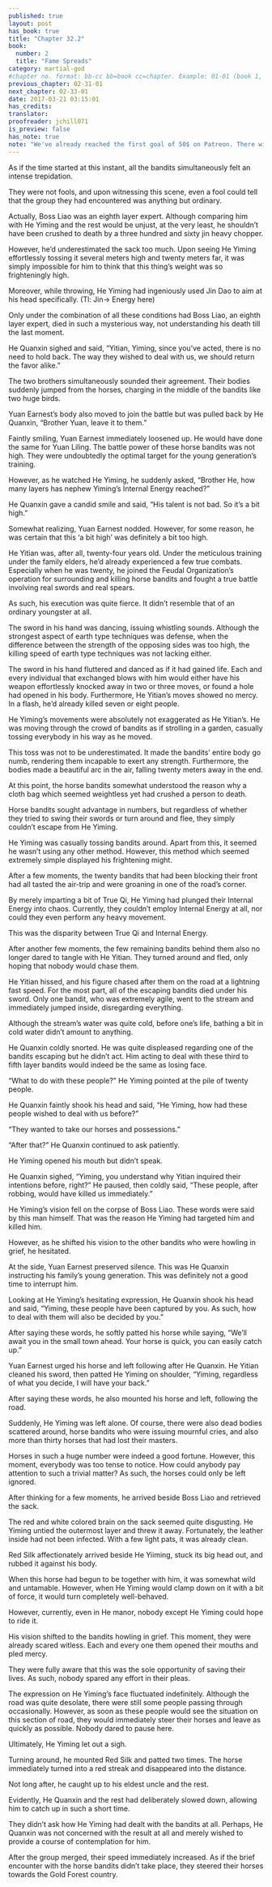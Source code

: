 ```yaml
---
published: true
layout: post
has_book: true
title: "Chapter 32.2"
book:
  number: 2
  title: "Fame Spreads"
category: martial-god
#chapter no. format: bb-cc bb=book cc=chapter. Example: 01-01 (book 1, chapter 1)
previous_chapter: 02-31-01
next_chapter: 02-33-01
date: 2017-03-21 03:15:01 
has_credits:
translator:
proofreader: jchill071
is_preview: false
has_note: true
note: "We've already reached the first goal of 50$ on Patreon. There will be six regular chapters per week from now on- Tuesday to Sunday. This a bonus chapter dedicated to my patrons. Thanks for the support!"
---
```

As if the time started at this instant, all the bandits simultaneously felt an intense trepidation.

They were not fools, and upon witnessing this scene, even a fool could tell that the group they had encountered was anything but ordinary.
<!--more-->

Actually, Boss Liao was an eighth layer expert. Although comparing him with He Yiming and the rest would be unjust, at the very least, he shouldn’t have been crushed to death by a three hundred and sixty jin heavy chopper.

However, he’d underestimated the sack too much. Upon seeing He Yiming effortlessly tossing it several meters high and twenty meters far, it was simply impossible for him to think that this thing’s weight was so frighteningly high.

Moreover, while throwing, He Yiming had ingeniously used Jin Dao to aim at his head specifically.
(Tl: Jin-> Energy here)

Only under the combination of all these conditions had Boss Liao, an eighth layer expert, died in such a mysterious way, not understanding his death till the last moment.

He Quanxin sighed and said, “Yitian, Yiming, since you’ve acted, there is no need to hold back. The way they wished to deal with us, we should return the favor alike.”

The two brothers simultaneously sounded their agreement. Their bodies suddenly jumped from the horses, charging in the middle of the bandits like two huge birds.

Yuan Earnest’s body also moved to join the battle but was pulled back by He Quanxin, “Brother Yuan, leave it to them.”

Faintly smiling, Yuan Earnest immediately loosened up. He would have done the same for Yuan Liling. The battle power of these horse bandits was not high. They were undoubtedly the optimal target for the young generation’s training.

However, as he watched He Yiming, he suddenly asked, “Brother He, how many layers has nephew Yiming’s Internal Energy reached?”

He Quanxin gave a candid smile and said, “His talent is not bad. So it’s a bit high.”

Somewhat realizing, Yuan Earnest nodded. However, for some reason, he was certain that this ‘a bit high’ was definitely a bit too high.

He Yitian was, after all, twenty-four years old. Under the meticulous training under the family elders, he’d already experienced a few true combats. Especially when he was twenty, he joined the Feudal Organization’s operation for surrounding and killing horse bandits and fought a true battle involving real swords and real spears.

As such, his execution was quite fierce. It didn’t resemble that of an ordinary youngster at all.

The sword in his hand was dancing, issuing whistling sounds. Although the strongest aspect of earth type techniques was defense, when the difference between the strength of the opposing sides was too high, the killing speed of earth type techniques was not lacking either.

The sword in his hand fluttered and danced as if it had gained life. Each and every individual that exchanged blows with him would either have his weapon effortlessly knocked away in two or three moves, or found a hole had opened in his body. Furthermore, He Yitian’s moves showed no mercy. In a flash, he’d already killed seven or eight people.

He Yiming’s movements were absolutely not exaggerated as He Yitian’s. He was moving through the crowd of bandits as if strolling in a garden, casually tossing everybody in his way as he moved.

This toss was not to be underestimated. It made the bandits’ entire body go numb, rendering them incapable to exert any strength. Furthermore, the bodies made a beautiful arc in the air, falling twenty meters away in the end.

At this point, the horse bandits somewhat understood the reason why a cloth bag which seemed weightless yet had crushed a person to death.

Horse bandits sought advantage in numbers, but regardless of whether they tried to swing their swords or turn around and flee, they simply couldn’t escape from He Yiming.

He Yiming was casually tossing bandits around. Apart from this, it seemed he wasn’t using any other method. However, this method which seemed extremely simple displayed his frightening might.

After a few moments, the twenty bandits that had been blocking their front had all tasted the air-trip and were groaning in one of the road’s corner.

By merely imparting a bit of True Qi, He Yiming had plunged their Internal Energy into chaos. Currently, they couldn’t employ Internal Energy at all, nor could they even perform any heavy movement.

This was the disparity between True Qi and Internal Energy.

After another few moments, the few remaining bandits behind them also no longer dared to tangle with He Yitian. They turned around and fled, only hoping that nobody would chase them.

He Yitian hissed, and his figure chased after them on the road at a lightning fast speed. For the most part, all of the escaping bandits died under his sword. Only one bandit, who was extremely agile, went to the stream and immediately jumped inside, disregarding everything.

Although the stream’s water was quite cold, before one’s life, bathing a bit in cold water didn’t amount to anything.

He Quanxin coldly snorted. He was quite displeased regarding one of the bandits escaping but he didn’t act. Him acting to deal with these third to fifth layer bandits would indeed be the same as losing face.

“What to do with these people?” He Yiming pointed at the pile of twenty people.

He Quanxin faintly shook his head and said, “He Yiming, how had these people wished to deal with us before?”

“They wanted to take our horses and possessions.”

“After that?” He Quanxin continued to ask patiently.

He Yiming opened his mouth but didn’t speak.

He Quanxin sighed, “Yiming, you understand why Yitian inquired their intentions before, right?” He paused, then coldly said, “These people, after robbing, would have killed us immediately.”

He Yiming’s vision fell on the corpse of Boss Liao. These words were said by this man himself. That was the reason He Yiming had targeted him and killed him.

However, as he shifted his vision to the other bandits who were howling in grief, he hesitated.

At the side, Yuan Earnest preserved silence. This was He Quanxin instructing his family’s young generation. This was definitely not a good time to interrupt him.

Looking at He Yiming’s hesitating expression, He Quanxin shook his head and said, “Yiming, these people have been captured by you. As such, how to deal with them will also be decided by you.”

After saying these words, he softly patted his horse while saying, “We’ll await you in the small town ahead. Your horse is quick, you can easily catch up.”

Yuan Earnest urged his horse and left following after He Quanxin. He Yitian cleaned his sword, then patted He Yiming on shoulder, “Yiming, regardless of what you decide, I will have your back.”

After saying these words, he also mounted his horse and left, following the road.

Suddenly, He Yiming was left alone. Of course, there were also dead bodies scattered around, horse bandits who were issuing mournful cries, and also more than thirty horses that had lost their masters.

Horses in such a huge number were indeed a good fortune. However, this moment, everybody was too tense to notice. How could anybody pay attention to such a trivial matter? As such, the horses could only be left ignored.

After thinking for a few moments, he arrived beside Boss Liao and retrieved the sack.

The red and white colored brain on the sack seemed quite disgusting. He Yiming untied the outermost layer and threw it away. Fortunately, the leather inside had not been infected. With a few light pats, it was already clean.

Red Silk affectionately arrived beside He Yiiming, stuck its big head out, and rubbed it against his body.

When this horse had begun to be together with him, it was somewhat wild and untamable. However, when He Yiming would clamp down on it with a bit of force, it would turn completely well-behaved.

However, currently, even in He manor, nobody except He Yiming could hope to ride it.

His vision shifted to the bandits howling in grief. This moment, they were already scared witless. Each and every one them opened their mouths and pled mercy.

They were fully aware that this was the sole opportunity of saving their lives. As such, nobody spared any effort in their pleas.

The expression on He Yiming’s face fluctuated indefinitely. Although the road was quite desolate, there were still some people passing through occasionally. However, as soon as these people would see the situation on this section of road, they would immediately steer their horses and leave as quickly as possible. Nobody dared to pause here.

Ultimately, He Yiming let out a sigh.

Turning around, he mounted Red Silk and patted two times. The horse immediately turned into a red streak and disappeared into the distance.

Not long after, he caught up to his eldest uncle and the rest.

Evidently, He Quanxin and the rest had deliberately slowed down, allowing him to catch up in such a short time.

They didn’t ask how He Yiming had dealt with the bandits at all. Perhaps, He Quanxin was not concerned with the result at all and merely wished to provide a course of contemplation for him.

After the group merged, their speed immediately increased. As if the brief encounter with the horse bandits didn’t take place, they steered their horses towards the Gold Forest country.





